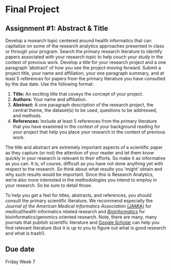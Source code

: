 # Final Project 
## Assignment #1: Abstract & Title

Develop a research topic centered around health informatics that can capitalize on some of the research analytics approaches presented in class or through your program.  Search the primary research literature to identify papers associated with your research topic to help couch your study in the context of previous work. Develop a title for your research project and a one paragraph ‘abstract’ of how you see the project moving forward.  Submit a project title, your name and affiliation, your one paragraph summary, and at least 5 references for papers from the primary literature you have consulted by the due date.  Use the following format:

1. **Title:** An exciting title that coveys the concept of your project.
2. **Authors:** Your name and affiliation.
3. **Abstract:** A one paragraph description of the research project, the central theme, the dataset(s) to be used, questions to be addressed, and methods.  
4. **References:** Include at least 5 references from the primary literature that you have examined in the context of your background reading for your project that help you place your research in the context of previous work.

The title and abstract are extremely important aspects of a scientific paper as they capture (or not) the attention of your reader and let them know quickly in your research is relevant to their efforts.  So make it as informative as you can.  It is, of course, difficult as you have not done anything yet with respect to the research.  So think about what results you ‘might’ obtain and why such results would be important.  Since this is Research Analytics, we’re also more interested in the methodologies you intend to employ in your research.  So be sure to detail those.

To help you get a feel for titles, abstracts, and references, you should consult the primary scientific literature.  We recommend especially the *Journal of the American Medical Informatics Association* [(JAMIA)](https://academic.oup.com/jamia) for medical/health informatics related research and [*Bioinformatics*](https://academic.oup.com/bioinformatics) for bioinformatics/genomics oriented research.  Note, there are many, many journals that publish scientific literature and [Google Scholar](https://scholar.google.com/) can help you find relevant literature (but it is up to you to figure out what is good research and what is trash!).

## Due date
Friday Week 7
